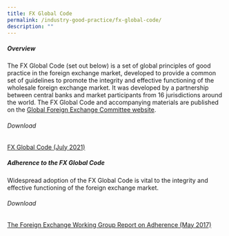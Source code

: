 ```yaml
---
title: FX Global Code
permalink: /industry-good-practice/fx-global-code/
description: ""
---
```

##### Overview

The FX Global Code (set out below) is a set of global principles of good practice in the foreign exchange market, developed to provide a common set of guidelines to promote the integrity and effective functioning of the wholesale foreign exchange market. It was developed by a partnership between central banks and market participants from 16 jurisdictions around the world. The FX Global Code and accompanying materials are published on the [Global Foreign Exchange Committee website](http://www.globalfxc.org/).
###### Download 
[FX Global Code (July 2021)](/files/fx_global.pdf)

##### Adherence to the FX Global Code

Widespread adoption of the FX Global Code is vital to the integrity and effective functioning of the foreign exchange market.

###### Download 
[The Foreign Exchange Working Group Report on Adherence (May 2017)](/files/fx_adherence.pdf)